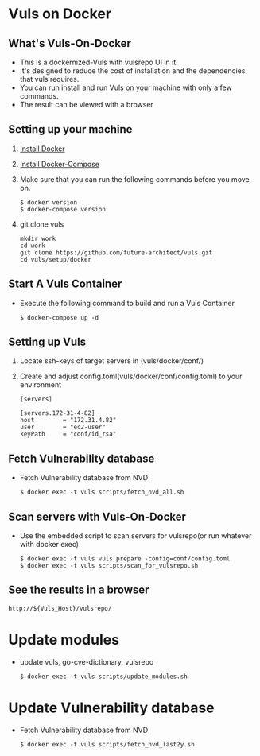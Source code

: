 # Vuls on Docker

## What's Vuls-On-Docker

- This is a dockernized-Vuls with vulsrepo UI in it.
- It's designed to reduce the cost of installation and the dependencies that vuls requires.
- You can run install and run Vuls on your machine with only a few commands.
- The result can be viewed with a browser

## Setting up your machine
	
1. [Install Docker](https://docs.docker.com/engine/installation/)
2. [Install Docker-Compose](https://docs.docker.com/compose/install/)
3. Make sure that you can run the following commands before you move on.

	```
	$ docker version
	$ docker-compose version
	```
	
4. git clone vuls
	```
	mkdir work
	cd work
	git clone https://github.com/future-architect/vuls.git
	cd vuls/setup/docker
	```



## Start A Vuls Container

- Execute the following command to build and run a Vuls Container

	```
	$ docker-compose up -d
	```

## Setting up Vuls

1. Locate ssh-keys of target servers in (vuls/docker/conf/)
2. Create and adjust config.toml(vuls/docker/conf/config.toml) to your environment
	
	```
	[servers]

  	[servers.172-31-4-82]
  	host        = "172.31.4.82"
  	user        = "ec2-user"
  	keyPath     = "conf/id_rsa"
	```

## Fetch Vulnerability database

- Fetch Vulnerability database from NVD
	```
	$ docker exec -t vuls scripts/fetch_nvd_all.sh
	```

## Scan servers with Vuls-On-Docker

- Use the embedded script to scan servers for vulsrepo(or run whatever with docker exec)

	```
	$ docker exec -t vuls vuls prepare -config=conf/config.toml
	$ docker exec -t vuls scripts/scan_for_vulsrepo.sh
	```

## See the results in a browser 

```
http://${Vuls_Host}/vulsrepo/
```

# Update modules

- update vuls, go-cve-dictionary, vulsrepo
	```
	$ docker exec -t vuls scripts/update_modules.sh
	```

# Update Vulnerability database

- Fetch Vulnerability database from NVD
	```
	$ docker exec -t vuls scripts/fetch_nvd_last2y.sh
	```
